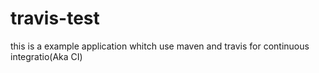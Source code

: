 # travis-test
this is a example application whitch use maven and travis for continuous integratio(Aka CI)
